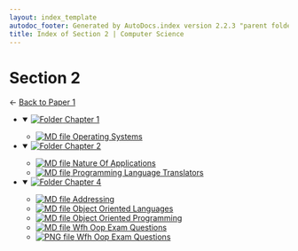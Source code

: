 ```yaml
---
layout: index_template
autodoc_footer: Generated by AutoDocs.index version 2.2.3 "parent folders in indexes *should* now display properly" ⓒ Starwort, 2020
title: Index of Section 2 | Computer Science
---
```


# **Section 2**

← [Back to Paper 1](..)

- <details open><summary><a href='./Paper_1/section_2/chapter_1'><img title='Folder' src='https://starwort.github.io/computer-science/icon-folder.png'> Chapter 1</a></summary>

  - [![MD file](https://img.icons8.com/windows/512/03dac6/regular-document.png) Operating Systems](./Paper_1/section_2/chapter_1/operating_systems.html)

  </details>
- <details open><summary><a href='./Paper_1/section_2/chapter_2'><img title='Folder' src='https://starwort.github.io/computer-science/icon-folder.png'> Chapter 2</a></summary>

  - [![MD file](https://img.icons8.com/windows/512/03dac6/regular-document.png) Nature Of Applications](./Paper_1/section_2/chapter_2/nature_of_applications.html)
  - [![MD file](https://img.icons8.com/windows/512/03dac6/regular-document.png) Programming Language Translators](./Paper_1/section_2/chapter_2/programming_language_translators.html)

  </details>
- <details open><summary><a href='./Paper_1/section_2/chapter_4'><img title='Folder' src='https://starwort.github.io/computer-science/icon-folder.png'> Chapter 4</a></summary>

  - [![MD file](https://img.icons8.com/windows/512/03dac6/regular-document.png) Addressing](./Paper_1/section_2/chapter_4/addressing.html)
  - [![MD file](https://img.icons8.com/windows/512/03dac6/regular-document.png) Object Oriented Languages](./Paper_1/section_2/chapter_4/object_oriented_languages.html)
  - [![MD file](https://img.icons8.com/windows/512/03dac6/regular-document.png) Object Oriented Programming](./Paper_1/section_2/chapter_4/object_oriented_programming.html)
  - [![MD file](https://img.icons8.com/windows/512/03dac6/regular-document.png) Wfh Oop Exam Questions](./Paper_1/section_2/chapter_4/wfh_oop_exam_questions.html)
  - [![PNG file](https://img.icons8.com/windows/512/03dac6/image-document.png) Wfh Oop Exam Questions](./Paper_1/section_2/chapter_4/wfh_oop_exam_questions.png)

  </details>
